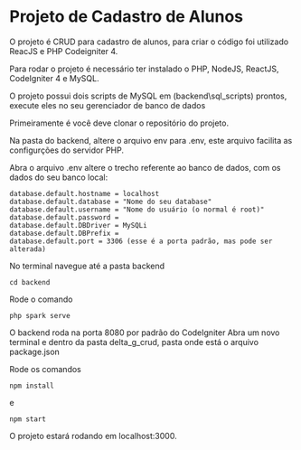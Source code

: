 # Projeto de Cadastro de Alunos

O projeto é CRUD para cadastro de alunos, para criar o código foi utilizado ReacJS e PHP Codeigniter 4.

Para rodar o projeto é necessário ter instalado o PHP, NodeJS, ReactJS, CodeIgniter 4 e MySQL.

O projeto possui dois scripts de MySQL em (backend\sql_scripts) prontos, execute eles no seu gerenciador de banco de dados

Primeiramente é você deve clonar o repositório do projeto.

Na pasta do backend, altere o arquivo env para .env, este arquivo facilita as configurções do servidor PHP.

Abra o arquivo .env altere o trecho referente ao banco de dados, com os dados do seu banco local:

    database.default.hostname = localhost
    database.default.database = "Nome do seu database"
    database.default.username = "Nome do usuário (o normal é root)"
    database.default.password = 
    database.default.DBDriver = MySQLi
    database.default.DBPrefix =
    database.default.port = 3306 (esse é a porta padrão, mas pode ser alterada)

No terminal navegue até a pasta backend
   
    cd backend
Rode o comando
    
    php spark serve
O backend roda na porta 8080 por padrão do CodeIgniter
Abra um novo terminal e dentro da pasta delta_g_crud, pasta onde está o arquivo package.json

Rode os comandos
    
    npm install
e

    npm start
O projeto estará rodando em localhost:3000.


